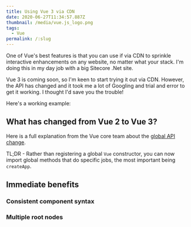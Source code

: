 ```yaml
---
title: Using Vue 3 via CDN
date: 2020-06-27T11:34:57.887Z
thumbnail: /media/vue.js_logo.png
tags:
  - Vue
permalink: /:slug
---
```

One of Vue's best features is that you can use if via CDN to sprinkle interactive enhancements on any website, no matter what your stack. I'm doing this in my day job with a big Sitecore .Net site.

Vue 3 is coming soon, so I'm keen to start trying it out via CDN. However, the API has changed and it took me a lot of Googling and trial and error to get it working. I thought I'd save you the trouble!

Here's a working example:



## What has changed from Vue 2 to Vue 3?

Here is a full explanation from the Vue core team about the [global API change](https://github.com/vuejs/rfcs/blob/master/active-rfcs/0009-global-api-change.md).

TL;DR - Rather than registering a global `Vue` constructor, you can now import global methods that do specific jobs, the most important being `createApp`.

## Immediate benefits

### Consistent component syntax

### Multiple root nodes